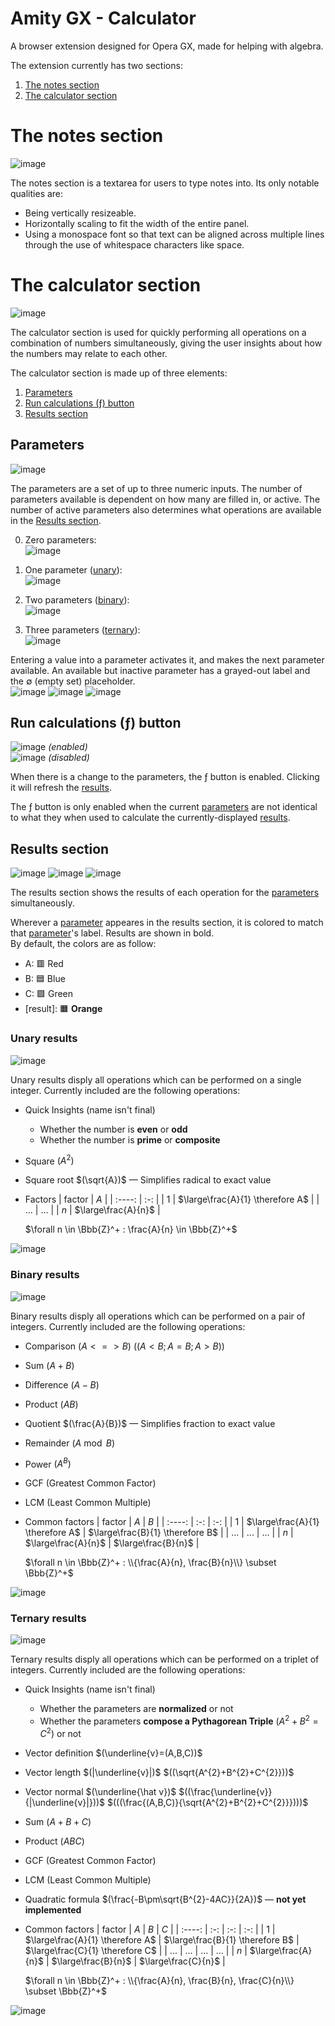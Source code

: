 # Amity GX - Calculator
A browser extension designed for Opera GX, made for helping with algebra.

The extension currently has two sections:
1. [The notes section](#the-notes-section)
2. [The calculator section](#the-calculator-section)

# The notes section
![image](https://github.com/HenryWilder/amitygxmod-calculator/assets/74995093/88530bd4-71e2-4cc8-8b13-e71af0bda4e9)

The notes section is a textarea for users to type notes into.
Its only notable qualities are:
- Being vertically resizeable.
- Horizontally scaling to fit the width of the entire panel.
- Using a monospace font so that text can be aligned across multiple lines through the use of whitespace characters like space.

# The calculator section
![image](https://github.com/HenryWilder/amitygxmod-calculator/assets/74995093/5d7d7d58-89bb-4ecf-821f-b7b164473c22)

The calculator section is used for quickly performing all operations on a combination of numbers simultaneously, giving the user insights about how the numbers may relate to each other.

The calculator section is made up of three elements:
1. [Parameters](#parameters)
2. [Run calculations (&fnof;) button](#run-calculations-ƒ-button)
3. [Results section](#results-section)

## Parameters
![image](https://github.com/HenryWilder/amitygxmod-calculator/assets/74995093/86a2b560-184f-49b1-b050-18d457bd1330)

The parameters are a set of up to three numeric inputs. The number of parameters available is dependent on how many are filled in, or active.
The number of active parameters also determines what operations are available in the [Results section](#results-section).

0. Zero parameters:  
![image](https://github.com/HenryWilder/amitygxmod-calculator/assets/74995093/aac15d9f-9a9c-42ec-8778-34819c83638e)

1. One parameter ([unary](#unary-results)):  
![image](https://github.com/HenryWilder/amitygxmod-calculator/assets/74995093/40feff8a-c2a3-447a-8022-116deb494607)

2. Two parameters ([binary](#binary-results)):  
![image](https://github.com/HenryWilder/amitygxmod-calculator/assets/74995093/55e2310e-a8a3-414f-878e-209d7a4d18e3)

3. Three parameters ([ternary](#ternary-results)):  
![image](https://github.com/HenryWilder/amitygxmod-calculator/assets/74995093/90c6156a-e701-4648-9a86-372d71f23041)

Entering a value into a parameter activates it, and makes the next parameter available. An available but inactive parameter has a grayed-out label and the &empty; (empty set) placeholder.  
![image](https://github.com/HenryWilder/amitygxmod-calculator/assets/74995093/9ead6d1d-1b99-4eba-b289-5e31c54e4cb7)
![image](https://github.com/HenryWilder/amitygxmod-calculator/assets/74995093/08182698-b310-444e-8f49-d9e727fd321c)
![image](https://github.com/HenryWilder/amitygxmod-calculator/assets/74995093/6ee65390-af48-48f3-a541-c54e4d55f2a0)


## Run calculations (&fnof;) button
![image](https://github.com/HenryWilder/amitygxmod-calculator/assets/74995093/dda99129-6153-49cc-a9b4-3a03b6d7621e) _(enabled)_  
![image](https://github.com/HenryWilder/amitygxmod-calculator/assets/74995093/cd0e91af-ba3c-4fb7-83aa-fc744ff0a62b) _(disabled)_

When there is a change to the parameters, the &fnof; button is enabled. Clicking it will refresh the [results](#results-section).

The &fnof; button is only enabled when the current [parameters](#parameters) are not identical to what they when used to calculate the currently-displayed [results](#results-section).

## Results section
![image](https://github.com/HenryWilder/amitygxmod-calculator/assets/74995093/7d319212-005f-4171-aa1d-be31f1f1fbc4)
![image](https://github.com/HenryWilder/amitygxmod-calculator/assets/74995093/d1ab1fc0-aada-4239-bf88-f238a98b0491)
![image](https://github.com/HenryWilder/amitygxmod-calculator/assets/74995093/c45a7d29-beba-48d1-a97d-56a04893961f)

The results section shows the results of each operation for the [parameters](#parameters) simultaneously.

Wherever a [parameter](#parameters) appeares in the results section, it is colored to match that [parameter](#parameters)'s label. Results are shown in bold.  
By default, the colors are as follow:
- A: &#x1F7E5; Red
- B: &#x1F7E6; Blue
- C: &#x1F7E9; Green
- [result]: &#x1F7E7; **Orange**
<!-- todo: explain dashed outlines -->

### Unary results
![image](https://github.com/HenryWilder/amitygxmod-calculator/assets/74995093/7d319212-005f-4171-aa1d-be31f1f1fbc4)

Unary results disply all operations which can be performed on a single integer.
Currently included are the following operations:
- Quick Insights (name isn't final)
  - Whether the number is **even** or **odd**
  - Whether the number is **prime** or **composite**
- Square $(A^{2})$
- Square root $(\sqrt{A})$ &mdash; Simplifies radical to exact value
- Factors
  | factor | $A$ |
  | :----: | :-: |
  | $1$ | $\large\frac{A}{1} \therefore A$ |
  | ... | ... |
  | $n$ | $\large\frac{A}{n}$ |
  
  $\forall n \in \Bbb{Z}^+ : \frac{A}{n} \in \Bbb{Z}^+$

![image](https://github.com/HenryWilder/amitygxmod-calculator/assets/74995093/88457982-de86-48f3-89b0-9336d61d6b85)


### Binary results
![image](https://github.com/HenryWilder/amitygxmod-calculator/assets/74995093/d1ab1fc0-aada-4239-bf88-f238a98b0491)

Binary results disply all operations which can be performed on a pair of integers.
Currently included are the following operations:
- Comparison $(A \lt=\gt B)$ $((A\lt{B};A=B;A\gt{B}))$
- Sum $(A+B)$
- Difference $(A-B)$
- Product $(AB)$
- Quotient $(\frac{A}{B})$ &mdash; Simplifies fraction to exact value
- Remainder $(A\bmod{B})$
- Power $(A^{B})$
- GCF (Greatest Common Factor)
- LCM (Least Common Multiple)
- Common factors
  | factor | $A$ | $B$ |
  | :----: | :-: | :-: |
  | $1$ | $\large\frac{A}{1} \therefore A$ | $\large\frac{B}{1} \therefore B$ |
  | ... | ... | ... |
  | $n$ | $\large\frac{A}{n}$ | $\large\frac{B}{n}$ |
  
  $\forall n \in \Bbb{Z}^+ : \\{\frac{A}{n}, \frac{B}{n}\\} \subset \Bbb{Z}^+$

![image](https://github.com/HenryWilder/amitygxmod-calculator/assets/74995093/a14b1912-8246-4442-a7ec-ff99ad83ae5b)


### Ternary results
![image](https://github.com/HenryWilder/amitygxmod-calculator/assets/74995093/c45a7d29-beba-48d1-a97d-56a04893961f)

Ternary results disply all operations which can be performed on a triplet of integers.
Currently included are the following operations:
- Quick Insights (name isn't final)
  - Whether the parameters are **normalized** or not
  - Whether the parameters **compose a Pythagorean Triple** $(A^{2}+B^{2}=C^{2})$ or not
- Vector definition $(\underline{v}=(A,B,C))$
- Vector length $(|\underline{v}|)$ $((\sqrt{A^{2}+B^{2}+C^{2}}))$
- Vector normal $(\underline{\hat v})$ $((\frac{\underline{v}}{|\underline{v}|}))$ $(((\frac{(A,B,C)}{\sqrt{A^{2}+B^{2}+C^{2}}})))$
- Sum $(A+B+C)$
- Product $(ABC)$
- GCF (Greatest Common Factor)
- LCM (Least Common Multiple)
- Quadratic formula $(\frac{-B\pm\sqrt{B^{2}-4AC}}{2A})$ &mdash; **not yet implemented**
- Common factors
  | factor | $A$ | $B$ | $C$ |
  | :----: | :-: | :-: | :-: |
  | $1$ | $\large\frac{A}{1} \therefore A$ | $\large\frac{B}{1} \therefore B$ | $\large\frac{C}{1} \therefore C$ |
  | ... | ... | ... | ... |
  | $n$ | $\large\frac{A}{n}$ | $\large\frac{B}{n}$ | $\large\frac{C}{n}$ |
  
  $\forall n \in \Bbb{Z}^+ : \\{\frac{A}{n}, \frac{B}{n}, \frac{C}{n}\\} \subset \Bbb{Z}^+$

![image](https://github.com/HenryWilder/amitygxmod-calculator/assets/74995093/c0189dff-2427-4bd4-8ba3-da2b77ebf013)
